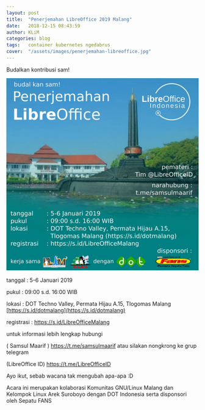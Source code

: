 ```yaml
---
layout: post
title:  "Penerjemahan LibreOffice 2019 Malang"
date:   2018-12-15 08:43:59
author: KLiM
categories: blog
tags:	container kubernetes ngedabrus
cover:  "/assets/images/penerjemahan-libreoffice.jpg"
---
```



Budalkan kontribusi sam!

![Poster Penerjemahan LibreOffice](/assets/images/penerjemahan-libreoffice.jpg)

tanggal : 5-6 Januari 2019

pukul : 09:00 s.d. 16:00 WIB

lokasi : DOT Techno Valley, Permata Hijau A.15, Tlogomas Malang [https://s.id/dotmalang](https://s.id/dotmalang)

registrasi : https://s.id/LibreOfficeMalang

untuk informasi lebih lengkap hubungi 

( Samsul Maarif ) https://t.me/samsulmaarif atau silakan nongkrong ke grup telegram

(LibreOffice ID) https://t.me/LibreOfficeID

Ayo ikut, sebab wacana tak mengubah apa-apa :D

Acara ini merupakan kolaborasi Komunitas GNU/Linux Malang dan Kelompok Linux Arek Suroboyo dengan DOT Indonesia serta disponsori oleh Sepatu FANS
